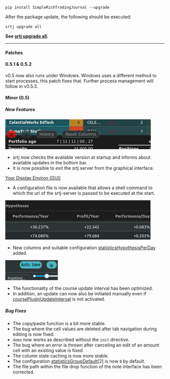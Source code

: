 
```
pip install SimpleRichTradingJournal --upgrade
```

After the package update, the following should be executed:

```
srtj upgrade all
```

**See [srtj upgrade all](https://github.com/Simple-Rich-Trading-Journal#srtj-upgrade-all).**

---

#### Patches

#### 0.5.1 & 0.5.2

v0.5 now also runs under Windows.
Windows uses a different method to start processes, this patch fixes that.
Further process management will follow in v0.5.3. 

#### Minor (0.5)

##### New Features

![](https://raw.githubusercontent.com/Simple-Rich-Trading-Journal/docs/main/srtj-u5/about.png)

- srtj now checks the available version at startup and informs about available 
  updates in the bottom bar.
- It is now possible to exit the srtj server from the graphical interface.

[Your Display Environ (GUI)](https://github.com/Simple-Rich-Trading-Journal#your-display-environ-gui)

- A configuration file is now available that allows a shell command to which the 
  url of the srtj-server is passed to be executed at the start.

![](https://raw.githubusercontent.com/Simple-Rich-Trading-Journal/docs/main/srtj-u5/per_y.png)

- New columns and suitable configuration 
  [statisticsHypothesisPerDay](https://github.com/Simple-Rich-Trading-Journal/Simple-Rich-Trading-Journal/blob/master/src/SimpleRichTradingJournal/__env__/rconfig.py#L211)
  added.

![](https://raw.githubusercontent.com/Simple-Rich-Trading-Journal/docs/main/srtj-u5/c_upd.png)

- The functionality of the course update interval has been optimized. 
- In addition, an update can now also be initiated manually even if 
  [coursePluginUpdateInterval](https://github.com/Simple-Rich-Trading-Journal/Simple-Rich-Trading-Journal/blob/master/src/SimpleRichTradingJournal/__env__/rconfig.py#L291) 
  is not activated.

##### Bug Fixes

- The copy/paste function is a bit more stable.
- The bug where the cell values are deleted after tab 
  navigation during editing is now fixed.
- `demo` now works as described without the `init` directive.
- The bug where an error is thrown after canceling an edit 
  of an amount cell with an existing value is fixed.
- The column state caching is now more stable.
- The configuration 
  [statisticsGroupDefault](https://github.com/Simple-Rich-Trading-Journal/Simple-Rich-Trading-Journal/blob/master/src/SimpleRichTradingJournal/__env__/rconfig.py#L178)\[2]
  is now `0` by default.
- The file path within the file drop function of the note 
  interface has been corrected.

